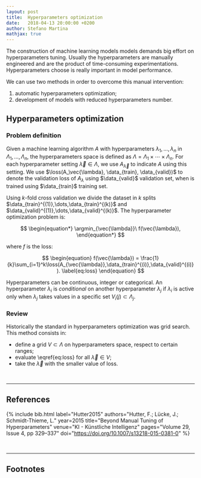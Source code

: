```yaml
---
layout: post
title:  Hyperparameters optimization
date:   2018-04-13 20:00:00 +0200
author: Stefano Martina
mathjax: true
---
```


The construction of machine learning models models demands big effort on hyperparameters tuning. Usually the hyperparameters are manually engineered and are the product of time-consuming experimentations. Hyperparameters choose is really important in model performance.

We can use two methods in order to overcome this manual intervention:
1. automatic hyperparameters optimization;
2. development of models with reduced hyperparameters number.

## Hyperparameters optimization

### Problem definition
Given a machine learning algorithm $A$ with hyperparameters $\lambda_1,\dots,\lambda_n$ in $\Lambda_1,\dots,\Lambda_n$, the hyperparameters space is defined as $\Lambda=\Lambda_1\times\cdots\times\Lambda_n$. For each hyperparameter setting $\vec{\lambda}\in\Lambda$, we use $A_\vec{\lambda}$ to indicate $A$ using this setting. We use $\loss(A_\vec{\lambda}, \data_{train}, \data_{valid})$ to denote the validation loss of $A_{\lambda}$ using $\data_{valid}$ validation set, when is trained using $\data_{train}$ training set.

Using $k$-fold cross validation we divide the dataset in $k$ splits $\data_{train}^{(1)},\dots,\data_{train}^{(k)}$ and $\data_{valid}^{(1)},\dots,\data_{valid}^{(k)}$. The hyperparameter optimization problem is:

$$
\begin{equation*}
\argmin_{\vec{\lambda}}\ f(\vec{\lambda}),
\end{equation*}
$$

where $f$ is the loss:

$$
\begin{equation}
f(\vec{\lambda}) = \frac{1}{k}\sum_{i=1}^k\loss(A_{\vec{\lambda}},\data_{train}^{(i)},\data_{valid}^{(i)}).
\label{eq:loss}
\end{equation}
$$

Hyperparameters can be continuous, integer or categorical. An hyperparameter $\lambda_i$ is *conditional* on another hyperparameter $\lambda_j$ if $\lambda_i$ is active only when $\lambda_j$ takes values in a specific set $V_i(j)\subset\Lambda_j$.

### Review
Historically the standard in hyperparameters optimization was grid search. This method consists in:
* define a grid $V\subset\Lambda$ on hyperparameters space, respect to certain ranges;
* evaluate \eqref{eq:loss} for all $\vec{\lambda}\in V$;
* take the $\vec{\lambda}$ with the smaller value of loss.

<br>

---

## References

{% include bib.html label="Hutter2015" authors="Hutter, F.; Lücke, J.; Schmidt-Thieme, L." year=2015 title="Beyond Manual Tuning of Hyperparameters" venue="KI - Künstliche Intelligenz" pages="Volume 29, Issue 4, pp 329–337" doi="https://doi.org/10.1007/s13218-015-0381-0" %}

<br>

---

## Footnotes



